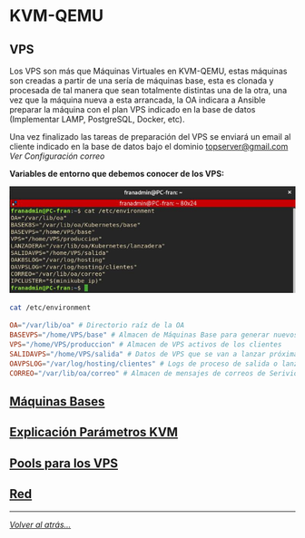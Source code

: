 # KVM-QEMU

## VPS

Los VPS son más que Máquinas Virtuales en KVM-QEMU, estas máquinas son creadas a partir de una sería de máquinas base, esta es clonada y procesada de tal manera que sean totalmente distintas una de la otra, una vez que la máquina nueva a esta arrancada, la OA indicara a Ansible preparar la máquina con el plan VPS indicado en la base de datos (Implementar LAMP, PostgreSQL, Docker, etc).

Una vez finalizado las tareas de preparación del VPS se enviará un email al cliente indicado en la base de datos bajo el dominio topserver@gmail.com _Ver Configuración correo_

**Variables de entorno que debemos conocer de los VPS:**

![foto](./imagenes/variablesEntorno.jpg)

```bash
cat /etc/environment
```

```conf
OA="/var/lib/oa" # Directorio raíz de la OA
BASEVPS="/home/VPS/base" # Almacen de Máquinas Base para generar nuevos VPS 
VPS="/home/VPS/produccion" # Almacen de VPS activos de los clientes
SALIDAVPS="/home/VPS/salida" # Datos de VPS que se van a lanzar próximamente
OAVPSLOG="/var/log/hosting/clientes" # Logs de proceso de salida o lanzamiento del VPS.
CORREO="/var/lib/oa/correo" # Almacen de mensajes de correos de Serivios y VPS
```
## [Máquinas Bases](./maquinasBase/mvBase.md)

## [Explicación Parámetros KVM](ExpliParemetros.md)

## [Pools para los VPS](pools.md)

## [Red](red.md)

________________________________________
*[Volver al atrás...](./oa.md)*